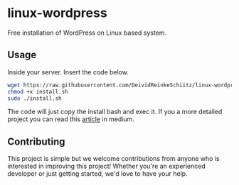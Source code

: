 # linux-wordpress
Free installation of WordPress on Linux based system.

## Usage
Inside your server. Insert the code below.

```bash
wget https://raw.githubusercontent.com/DeividReinkeSchiitz/linux-wordpress/main/install.sh
chmod +x install.sh
sudo ./install.sh
```
The code will just copy the install bash and exec it.
If you a more detailed project you can read this [article](https://medium.com/p/b707b9b05383) in medium.

## Contributing

This project is simple but we welcome contributions from anyone who is interested in improving this project! Whether you're an experienced developer or just getting started, we'd love to have your help.
